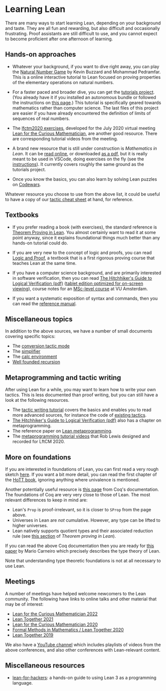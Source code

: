 # Learning Lean

There are many ways to start learning Lean, depending on your background and
taste. They are all fun and rewarding, but also difficult and
occasionally frustrating. Proof assistants are still difficult to use,
and you cannot expect to become proficient after one afternoon of
learning.

## Hands-on approaches

* Whatever your background, if you want to dive right away, you can play the
  [Natural Number Game](https://www.ma.imperial.ac.uk/~buzzard/xena/natural_number_game/)
  by Kevin Buzzard and Mohammad Pedramfar. This is a online interactive tutorial to Lean
  focused on proving properties of the elementary operations on natural numbers.

* For a faster paced and broader dive, you can get the
  [tutorials project](https://github.com/leanprover-community/tutorials).
  (You already have it if you installed an autonomous bundle or
  followed the instructions on [this page](install/project.html).)
  This tutorial is specifically geared towards mathematics rather than
  computer science. The last files of this project are easier if you have
  already encountered the definition of limits of sequences of real
  numbers.

* The [lfctm2020 exercises](https://github.com/leanprover-community/lftcm2020),
  developed for the July 2020 virtual meeting
  [Lean for the Curious Mathematician](https://leanprover-community.github.io/lftcm2020/),
  are another good resource. There are corresponding tutorial videos from the meeting.

* A brand new resource that is still under construction is
  *Mathematics in Lean*.
  It can be [read online](https://leanprover-community.github.io/mathematics_in_lean/),
  or downloaded [as a pdf](https://leanprover-community.github.io/mathematics_in_lean/mathematics_in_lean.pdf),
  but it is really meant to be used in VSCode, doing exercises
  on the fly (see the [instructions](https://leanprover-community.github.io/mathematics_in_lean/01_Introduction.html#getting-started)).
  It currently covers roughly the same ground as the tutorials project.

* Once you know the basics, you can also learn by solving Lean puzzles
  on [Codewars](https://www.codewars.com/?language=lean).

Whatever resource you choose to use from the above list, it could
be useful to have a copy of our [tactic cheat sheet](img/lean-tactics.pdf)
at hand, for reference.

## Textbooks

* If you prefer reading a book (with exercises), the standard reference is
  [Theorem Proving in Lean](https://leanprover.github.io/theorem_proving_in_lean/).
  You almost certainly want to read it at some point anyway, since it
  explains foundational things much better than any hands-on tutorial
  could do.

* If you are very new to the concept of logic and proofs, you can read
  [Logic and Proof](https://leanprover.github.io/logic_and_proof/),
  a textbook that is a first rigorous proving course that teaches Lean at the same time.

* If you have a computer science background, and are primarily interested
  in software verification, then you can read
  [The Hitchhiker's Guide to Logical Verification (pdf)](https://github.com/blanchette/logical_verification_2021/raw/main/hitchhikers_guide.pdf) ([tablet edition optimized for on-screen viewing](https://github.com/blanchette/logical_verification_2021/raw/main/hitchhikers_guide_tablet.pdf)),
  course notes for an [MSc-level course](https://lean-forward.github.io/logical-verification/2021/) at VU Amsterdam.

* If you want a systematic exposition of syntax and commands, then you
  can read the [reference manual](https://leanprover.github.io/reference/).

## Miscellaneous topics

In addition to the above sources, we have a number of small documents
covering specific topics:

* The [conversion tactic mode](extras/conv.html)
* The [simplifier](extras/simp.html)
* The [calc environment](extras/calc.html)
* [Well founded recursion](extras/well_founded_recursion.html)

## Metaprogramming and tactic writing

After using Lean for a while, you may want to learn how to write your
own tactics. This is less documented than proof writing, but you can
still have a look at the following resources.

* The [tactic writing tutorial](extras/tactic_writing.html)
  covers the basics and enables you to read more advanced sources, for instance
  the code of
  [existing tactics](https://leanprover-community.github.io/mathlib_docs/tactics.html).
* [The Hitchhiker's Guide to Logical Verification (pdf)](https://github.com/blanchette/logical_verification_2021/raw/main/hitchhikers_guide.pdf) also has a chapter on metaprogramming.
* The reference paper on
  [Lean metaprogramming](https://leanprover.github.io/papers/tactic.pdf).
* The [metaprogramming tutorial videos](https://www.youtube.com/watch?v=o6oUjcE6Nz4&list=PLlF-CfQhukNnq2kDCw2P_vI5AfXN7egP2) that Rob Lewis designed and recorded for LftCM 2020.

## More on foundations

If you are interested in foundations of Lean, you can first read a
very rough sketch
[here](https://leanprover-community.github.io/lean-perfectoid-spaces/type_theory.html).
If you want a bit more detail, you can read the first chapter
of the [HoTT book](https://homotopytypetheory.org/book/), ignoring
anything where univalence is mentioned.

Another potentially useful resource is
[this page](https://coq.github.io/doc/master/refman/language/cic.html)
from Coq's documentation. The foundations of Coq are very very close to
those of Lean. The most relevant differences to keep in mind are:
* Lean's `Prop` is proof-irrelevant, so it is closer to `SProp` from the
  page above.
* Universes in Lean are *not* cumulative. However, any type can be lifted
  to higher universes.
* Lean natively supports quotient types and their associated reduction
  rule (see [this
  section](https://leanprover.github.io/theorem_proving_in_lean/axioms_and_computation.html#quotients)
  of *Theorem proving in Lean*).

If you can read the above Coq documentation then you are ready for
[this paper](https://github.com/digama0/lean-type-theory/releases) by
Mario Carneiro which precisely describes the type theory of Lean.

Note that understanding type theoretic foundations is not at all necessary
to use Lean.

## Meetings

A number of meetings have helped welcome newcomers to the Lean community.
The following have links to online talks and other material that may
be of interest:
* [Lean for the Curious Mathematician 2022](https://icerm.brown.edu/topical_workshops/tw-22-lean/)
* [Lean Together 2021](https://leanprover-community.github.io/lt2021/)
* [Lean for the Curious Mathematician 2020](https://leanprover-community.github.io/lftcm2020/)
* [Formal Methods in Mathematics / Lean Together 2020](https://www.andrew.cmu.edu/user/avigad/meetings/fomm2020/)
* [Lean Together 2019](https://lean-forward.github.io/lean-together/2019/)

We also have a [YouTube channel](https://www.youtube.com/channel/UCWe5B7Ikr0AI9727doEUxPg/playlists)
which includes playlists of videos from the above conferences, and also other conferences with Lean-relevant content.

## Miscellaneous resources
* [lean-for-hackers](https://agentultra.github.io/lean-for-hackers/):
  a hands-on guide to using Lean 3 as a programming language.
